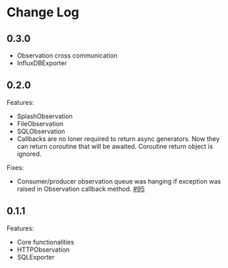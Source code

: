 # Change Log

## 0.3.0

* Observation cross communication
* InfluxDBExporter

## 0.2.0

Features:
* SplashObservation
* FileObservation
* SQLObservation
* Callbacks are no loner required to return async generators. Now they can
return coroutine that will be awaited. Coroutine return object is ignored.

Fixes:
* Consumer/producer observation queue was hanging if exception was raised in
Observation callback method. [#95](https://github.com/nikolamilojica/illuminate/pull/95)

## 0.1.1

Features:
* Core functionalities
* HTTPObservation
* SQLExporter
